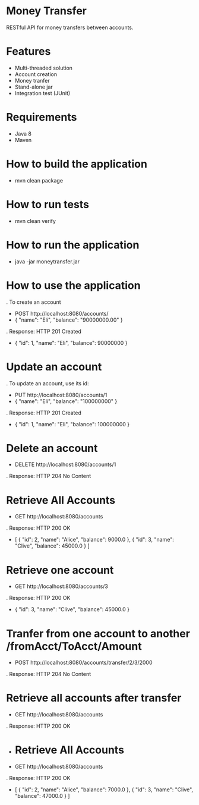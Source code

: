 # Money Transfer

RESTful API for money transfers between accounts.


# Features
- Multi-threaded solution
- Account creation
- Money tranfer
- Stand-alone jar
- Integration test (JUnit)


# Requirements
- Java 8
- Maven


# How to build the application
- mvn clean package

# How to run tests
- mvn clean verify

# How to run the application
- java -jar moneytransfer.jar

# How to use the application
. To create an account
- POST http://localhost:8080/accounts/
- {
	"name": "Eli",
	"balance": "90000000.00"
}
 
 . Response:
 HTTP 201 Created
 - {
    "id": 1,
    "name": "Eli",
    "balance": 90000000
}

# Update an account
. To update an account, use its id:
- PUT http://localhost:8080/accounts/1
- {
	"name": "Eli",
	"balance": "100000000"
}

. Response:
HTTP 201 Created
- {
    "id": 1,
    "name": "Eli",
    "balance": 100000000
}

# Delete an account
- DELETE http://localhost:8080/accounts/1

. Response:
HTTP 204 No Content

# Retrieve All Accounts
- GET http://localhost:8080/accounts

. Response:
HTTP 200 OK
- [
    {
        "id": 2,
        "name": "Alice",
        "balance": 9000.0
    },
    {
        "id": 3,
        "name": "Clive",
        "balance": 45000.0
    }
]

# Retrieve one account
- GET http://localhost:8080/accounts/3

. Response:
HTTP 200 OK
- {
    "id": 3,
    "name": "Clive",
    "balance": 45000.0
}

# Tranfer from one account to another /fromAcct/ToAcct/Amount
- POST http://localhost:8080/accounts/transfer/2/3/2000

. Response:
HTTP 204 No Content

# Retrieve all accounts after transfer
- GET http://localhost:8080/accounts

. Response:
HTTP 200 OK
- # Retrieve All Accounts
- GET http://localhost:8080/accounts

. Response:
HTTP 200 OK
- [
    {
        "id": 2,
        "name": "Alice",
        "balance": 7000.0
    },
    {
        "id": 3,
        "name": "Clive",
        "balance": 47000.0
    }
]




